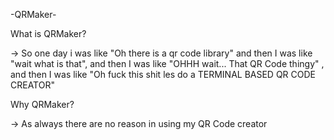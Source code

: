 -QRMaker-

What is QRMaker?

-> So one day i was like "Oh there is a qr code library" and then I was like "wait what is that", and then I was like "OHHH wait... That QR Code thingy" , and then
    I was like "Oh fuck this shit les do a TERMINAL BASED QR CODE CREATOR"
    
Why QRMaker?

-> As always there are no reason in using my QR Code creator
